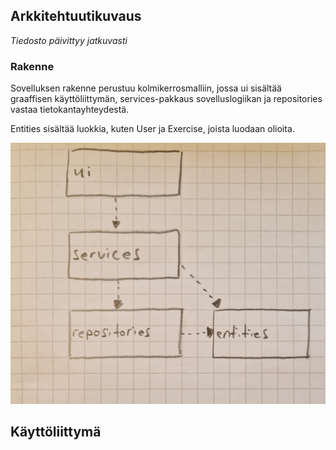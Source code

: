 ## Arkkitehtuutikuvaus

*Tiedosto päivittyy jatkuvasti*

### Rakenne

Sovelluksen rakenne perustuu kolmikerrosmalliin, jossa ui sisältää graaffisen käyttöliittymän, services-pakkaus sovelluslogiikan ja repositories vastaa tietokantayhteydestä. 

Entities sisältää luokkia, kuten User ja Exercise, joista luodaan olioita. 

![arkkitehtuuri_kuva](https://github.com/ollhaa/ot-harjoitustyo/blob/master/dokumentaatio/kuvat/arkkitehtuuri_1.jpg)



## Käyttöliittymä
